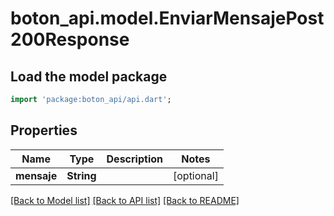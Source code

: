 # boton_api.model.EnviarMensajePost200Response

## Load the model package
```dart
import 'package:boton_api/api.dart';
```

## Properties
Name | Type | Description | Notes
------------ | ------------- | ------------- | -------------
**mensaje** | **String** |  | [optional] 

[[Back to Model list]](../README.md#documentation-for-models) [[Back to API list]](../README.md#documentation-for-api-endpoints) [[Back to README]](../README.md)


